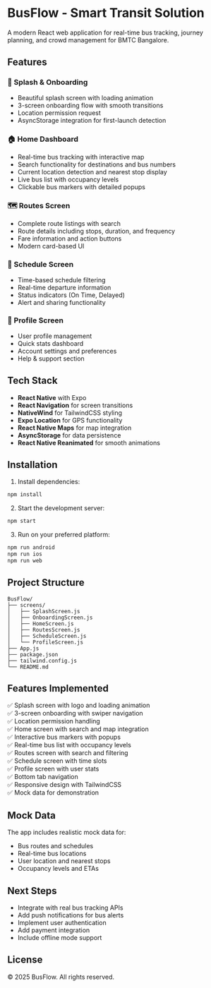 # BusFlow - Smart Transit Solution

A modern React web application for real-time bus tracking, journey planning, and crowd management for BMTC Bangalore.

## Features

### 🚀 Splash & Onboarding
- Beautiful splash screen with loading animation
- 3-screen onboarding flow with smooth transitions
- Location permission request
- AsyncStorage integration for first-launch detection

### 🏠 Home Dashboard
- Real-time bus tracking with interactive map
- Search functionality for destinations and bus numbers
- Current location detection and nearest stop display
- Live bus list with occupancy levels
- Clickable bus markers with detailed popups

### 🗺️ Routes Screen
- Complete route listings with search
- Route details including stops, duration, and frequency
- Fare information and action buttons
- Modern card-based UI

### 📅 Schedule Screen
- Time-based schedule filtering
- Real-time departure information
- Status indicators (On Time, Delayed)
- Alert and sharing functionality

### 👤 Profile Screen
- User profile management
- Quick stats dashboard
- Account settings and preferences
- Help & support section

## Tech Stack

- **React Native** with Expo
- **React Navigation** for screen transitions
- **NativeWind** for TailwindCSS styling
- **Expo Location** for GPS functionality
- **React Native Maps** for map integration
- **AsyncStorage** for data persistence
- **React Native Reanimated** for smooth animations

## Installation

1. Install dependencies:
```bash
npm install
```

2. Start the development server:
```bash
npm start
```

3. Run on your preferred platform:
```bash
npm run android
npm run ios
npm run web
```

## Project Structure

```
BusFlow/
├── screens/
│   ├── SplashScreen.js
│   ├── OnboardingScreen.js
│   ├── HomeScreen.js
│   ├── RoutesScreen.js
│   ├── ScheduleScreen.js
│   └── ProfileScreen.js
├── App.js
├── package.json
├── tailwind.config.js
└── README.md
```

## Features Implemented

✅ Splash screen with logo and loading animation  
✅ 3-screen onboarding with swiper navigation  
✅ Location permission handling  
✅ Home screen with search and map integration  
✅ Interactive bus markers with popups  
✅ Real-time bus list with occupancy levels  
✅ Routes screen with search and filtering  
✅ Schedule screen with time slots  
✅ Profile screen with user stats  
✅ Bottom tab navigation  
✅ Responsive design with TailwindCSS  
✅ Mock data for demonstration  

## Mock Data

The app includes realistic mock data for:
- Bus routes and schedules
- Real-time bus locations
- User location and nearest stops
- Occupancy levels and ETAs

## Next Steps

- Integrate with real bus tracking APIs
- Add push notifications for bus alerts
- Implement user authentication
- Add payment integration
- Include offline mode support

## License

© 2025 BusFlow. All rights reserved.





